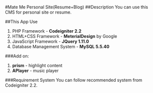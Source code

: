 #Mate Me
Personal Site(Resume+Blog)
##Description
You can use this CMS for personal site or resume.

##This App Use
1. PHP Framework - **Codeigniter 2.2**
2. HTML+CSS Framework - **MeterialDesign** by Google
3. JavaScript Framework - **JQuery 1.11.0**
4. Database Management System - **MySQL 5.5.40**

###Add on:
1. **prism** - highlight content
2. **APlayer** - music player

###Requirement System
You can follow recommended system from Codeigniter 2.2.